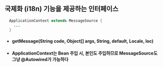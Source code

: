 ## 국제화 (i18n) 기능을 제공하는 인터페이스
``` java
  ApplicationContext extends MessageSource {
    ...
  }
```
- #### getMessage(String code, Object[] args, String, default, Locale, loc)
- #### ApplicationContext는 Bean 주입 시, 본인도 주입하므로 MessageSource도 그냥 @Autowired가 가능하다
